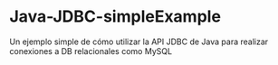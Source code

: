 # Java-JDBC-simpleExample
Un ejemplo simple de cómo utilizar la API JDBC de Java para realizar conexiones a DB relacionales como MySQL

